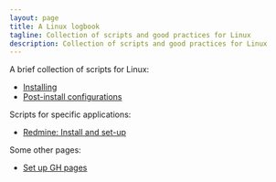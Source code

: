 ```yaml
---
layout: page
title: A Linux logbook
tagline: Collection of scripts and good practices for Linux
description: Collection of scripts and good practices for Linux
---
```


A brief collection of scripts for Linux:

- [Installing](pages/installing.html)
- [Post-install configurations](pages/postinstall_configs.html)

Scripts for specific applications:

- [Redmine: Install and set-up](pages/redmineInstall.html)

Some other pages:

- [Set up GH pages](pages/ghpages.html)
